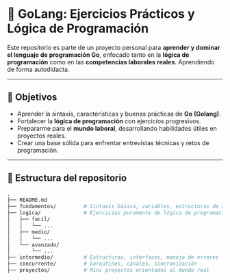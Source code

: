 # 🧠 GoLang: Ejercicios Prácticos y Lógica de Programación

Este repositorio es parte de un proyecto personal para **aprender y dominar el lenguaje de programación Go**, enfocado tanto en la **lógica de programación** como en las **competencias laborales reales**. Aprendiendo de forma autodidacta.

---

## 🎯 Objetivos

- Aprender la sintaxis, características y buenas prácticas de **Go (Golang)**.
- Fortalecer la **lógica de programación** con ejercicios progresivos.
- Prepararme para el **mundo laboral**, desarrollando habilidades útiles en proyectos reales.
- Crear una base sólida para enfrentar entrevistas técnicas y retos de programación.

---

## 📂 Estructura del repositorio

```bash
.
├── README.md
├── fundamentos/         # Sintaxis básica, variables, estructuras de control
├── logica/              # Ejercicios puramente de lógica de programación
│   ├── facil/
│   │   └── ...
│   ├── medio/
│   │   └── ...
│   └── avanzado/
│       └── ...
├── intermedio/          # Estructuras, interfaces, manejo de errores
├── concurrente/         # Goroutines, canales, sincronización
├── proyectos/           # Mini proyectos orientados al mundo real

